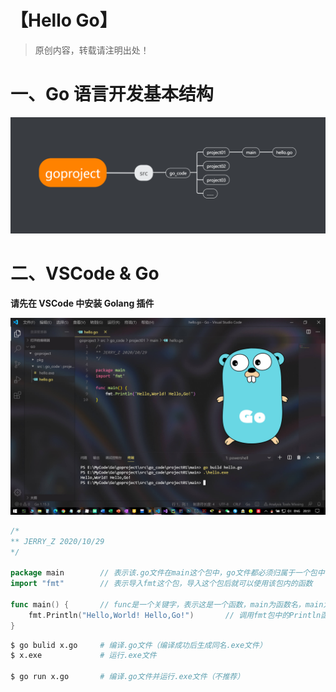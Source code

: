 # 【Hello Go】

> 原创内容，转载请注明出处！

# 一、Go 语言开发基本结构
![在这里插入图片描述](mark-img/20210317175437338.png)

# 二、VSCode & Go

**请先在 VSCode 中安装 Golang 插件**

![在这里插入图片描述](mark-img/20210317175437486.jpg)
```go
/*
** JERRY_Z 2020/10/29
*/

package main		// 表示该.go文件在main这个包中，go文件都必须归属于一个包中
import "fmt"		// 表示导入fmt这个包，导入这个包后就可以使用该包内的函数

func main() {		// func是一个关键字，表示这是一个函数，main为函数名，main为主函数，即程序的入口
	fmt.Println("Hello,World! Hello,Go!")		// 调用fmt包中的Println函数，用于输出
}
```

```bash
$ go bulid x.go   	# 编译.go文件（编译成功后生成同名.exe文件）
$ x.exe				# 运行.exe文件

$ go run x.go		# 编译.go文件并运行.exe文件（不推荐）
```
